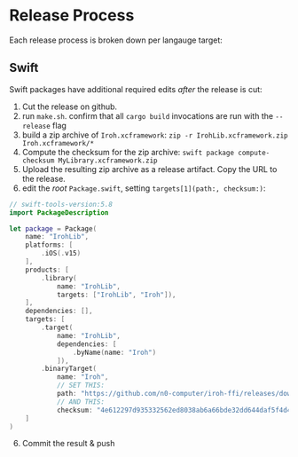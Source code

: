 # Release Process

Each release process is broken down per langauge target:

## Swift

Swift packages have additional required edits _after_ the release is cut:

1. Cut the release on github.
2. run `make.sh`. confirm that all `cargo build` invocations are run with the `--release` flag
3. build a zip archive of `Iroh.xcframework`: `zip -r IrohLib.xcframework.zip Iroh.xcframework/*`
4. Compute the checksum for the zip archive: `swift package compute-checksum MyLibrary.xcframework.zip`
4. Upload the resulting zip archive as a release artifact. Copy the URL to the release.
5. edit the _root_ `Package.swift`, setting `targets[1](path:, checksum:)`:

```swift
// swift-tools-version:5.8
import PackageDescription

let package = Package(
    name: "IrohLib",
    platforms: [
        .iOS(.v15)
    ],
    products: [
        .library(
            name: "IrohLib",
            targets: ["IrohLib", "Iroh"]),
    ],
    dependencies: [],
    targets: [
        .target(
            name: "IrohLib",
            dependencies: [
                .byName(name: "Iroh")
            ]),
        .binaryTarget(
            name: "Iroh",
            // SET THIS:
            path: "https://github.com/n0-computer/iroh-ffi/releases/download/v0.0.6/IrohLib.xcframework.zip"),
            // AND THIS:
            checksum: "4e612297d935332562ed8038ab6a66bde32dd644daf5f4d4f64e24f3bdf961e8",
    ]
)
```

6. Commit the result & push